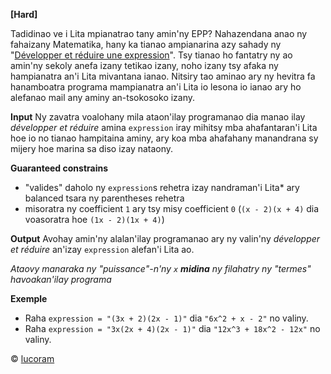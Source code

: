 __[Hard]__

Tadidinao ve i Lita mpianatrao tany amin'ny EPP? Nahazendana anao ny fahaizany Matematika, hany ka tianao ampianarina azy sahady ny "[Développer et réduire une expression](https://warmaths.fr/MATH/Calcul%20algebrique/DEVELOPPER.htm)". Tsy tianao ho fantatry ny ao amin'ny sekoly anefa izany tetikao izany, noho izany tsy afaka ny hampianatra an'i Lita mivantana ianao. Nitsiry tao aminao ary ny hevitra fa hanamboatra programa mampianatra an'i Lita io lesona io ianao ary ho alefanao mail any aminy an-tsokosoko izany.

__Input__
Ny zavatra voalohany mila ataon'ilay programanao dia manao ilay *développer et réduire* amina `expression` iray mihitsy mba ahafantaran'i Lita hoe io no tianao hampitaina aminy, ary koa mba ahafahany manandrana sy mijery hoe marina sa diso izay nataony.

**Guaranteed constrains**
- "valides" daholo ny `expression`s rehetra izay nandraman'i Lita* ary balanced tsara ny parentheses rehetra
- misoratra ny coefficient `1` ary tsy misy coefficient `0` (`(x - 2)(x + 4)` dia voasoratra hoe `(1x - 2)(1x + 4)`)

__Output__
Avohay amin'ny alalan'ilay programanao ary ny valin'ny *développer et réduire* an'izay `expression` alefan'i Lita ao.

*Ataovy manaraka ny "puissance"-n'ny `x` **midina** ny filahatry ny "termes" havoakan'ilay programa*

__Exemple__
- Raha `expression = "(3x + 2)(2x - 1)"` dia `"6x^2 + x - 2"` no valiny.
- Raha `expression = "3x(2x + 4)(2x - 1)"` dia `"12x^3 + 18x^2 - 12x"` no valiny.

© [lucoram](https://app.codesignal.com/profile/lucoram)
